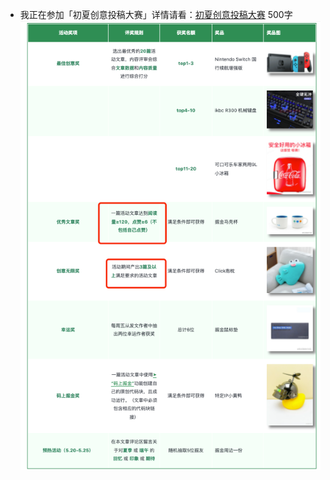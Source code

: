 - 我正在参加「初夏创意投稿大赛」详情请看：[初夏创意投稿大赛](https://juejin.cn/post/7099648833667203103 "https://juejin.cn/post/7099648833667203103")
  500字
![img.png](img.png)